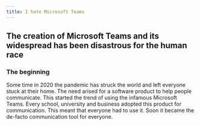 ```yaml
---
title: I hate Microsoft Teams
---
```


## The creation of Microsoft Teams and its widespread has been disastrous for the human race

### The beginning

Some time in 2020 the pandemic has struck the world and left everyone stuck at their home.
The need arised for a software product to help people communicate.
This started the trend of using the infamous Microsoft Teams.
Every school, university and business adopted this product for communication.
This meant that everyone had to use it.
Soon it became the de-facto communication tool for everyone.
